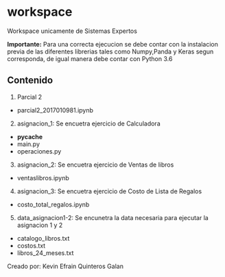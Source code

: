 # workspace

Workspace unicamente de Sistemas Expertos

**Importante:** Para una correcta ejecucion se debe contar con la instalacion previa de las diferentes librerias tales como Numpy,Panda y Keras segun corresponda, de igual manera debe contar con Python 3.6 

## Contenido

1. Parcial 2
  - parcial2_2017010981.ipynb
2. asignacion_1: Se encuetra ejercicio de Calculadora
  - __pycache__
  - main.py
  - operaciones.py
3. asignacion_2: Se encuetra ejercicio de Ventas de libros
  - ventaslibros.ipynb
4. asignacion_3: Se encuetra ejercicio de Costo de Lista de Regalos
  - costo_total_regalos.ipynb
5. data_asignacion1-2: Se encunetra la data necesaria para ejecutar la asignacion 1 y 2
  - catalogo_libros.txt
  - costos.txt
  - libros_24_meses.txt
  
Creado por: Kevin Efrain Quinteros Galan
